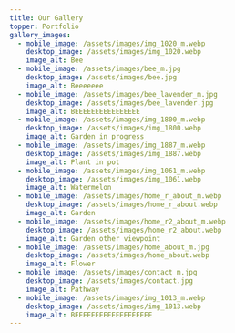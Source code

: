 ```yaml
---
title: Our Gallery
topper: Portfolio
gallery_images:
  - mobile_image: /assets/images/img_1020_m.webp
    desktop_image: /assets/images/img_1020.webp
    image_alt: Bee
  - mobile_image: /assets/images/bee_m.jpg
    desktop_image: /assets/images/bee.jpg
    image_alt: Beeeeeee
  - mobile_image: /assets/images/bee_lavender_m.jpg
    desktop_image: /assets/images/bee_lavender.jpg
    image_alt: BEEEEEEEEEEEEEEEE
  - mobile_image: /assets/images/img_1800_m.webp
    desktop_image: /assets/images/img_1800.webp
    image_alt: Garden in progress
  - mobile_image: /assets/images/img_1887_m.webp
    desktop_image: /assets/images/img_1887.webp
    image_alt: Plant in pot
  - mobile_image: /assets/images/img_1061_m.webp
    desktop_image: /assets/images/img_1061.webp
    image_alt: Watermelon
  - mobile_image: /assets/images/home_r_about_m.webp
    desktop_image: /assets/images/home_r_about.webp
    image_alt: Garden
  - mobile_image: /assets/images/home_r2_about_m.webp
    desktop_image: /assets/images/home_r2_about.webp
    image_alt: Garden other viewpoint
  - mobile_image: /assets/images/home_about_m.jpg
    desktop_image: /assets/images/home_about.webp
    image_alt: Flower
  - mobile_image: /assets/images/contact_m.jpg
    desktop_image: /assets/images/contact.jpg
    image_alt: Pathway
  - mobile_image: /assets/images/img_1013_m.webp
    desktop_image: /assets/images/img_1013.webp
    image_alt: BEEEEEEEEEEEEEEEEEEE
---
```

